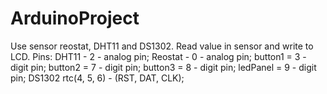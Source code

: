 ArduinoProject
==============
Use sensor reostat, DHT11 and DS1302. Read value in sensor and write to LCD.
Pins:
DHT11 - 2 - analog pin;
Reostat - 0 - analog pin;
button1 = 3 - digit pin;
button2 = 7 - digit pin;
button3 = 8 - digit pin;
ledPanel = 9 - digit pin;
DS1302 rtc(4, 5, 6) -  (RST, DAT, CLK);


